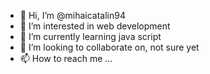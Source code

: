 - 👋 Hi, I’m @mihaicatalin94
- 👀 I’m interested in web development
- 🌱 I’m currently learning java script
- 💞️ I’m looking to collaborate on, not sure yet
- 📫 How to reach me ...

<!---
mihaicatalin94/mihaicatalin94 is a ✨ special ✨ repository because its `README.md` (this file) appears on your GitHub profile.
You can click the Preview link to take a look at your changes.
--->
